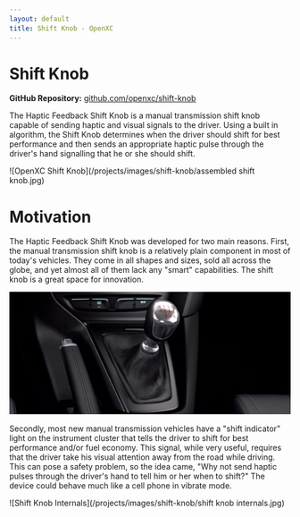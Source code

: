 ```yaml
---
layout: default
title: Shift Knob - OpenXC
---
```


<div class="page-header">
    <h1>Shift Knob</h1>
</div>

**GitHub Repository:** [github.com/openxc/shift-knob][github]

The Haptic Feedback Shift Knob is a manual transmission shift knob capable of 
sending haptic and visual signals to the driver. Using a built in algorithm, the 
Shift Knob determines when the driver should shift for best performance and then sends
an appropriate haptic pulse through the driver's hand signalling that he or she should shift.

![OpenXC Shift Knob](/projects/images/shift-knob/assembled shift knob.jpg)

<div class="page-header">
    <h1>Motivation</h1>
</div>

The Haptic Feedback Shift Knob was developed for two main reasons. First, the manual 
transmission shift knob is a relatively plain component in most of today's vehicles.
They come in all shapes and sizes, sold all across the globe, and yet almost all of them 
lack any "smart" capabilities. The shift knob is a great space for innovation.

![Normal Shift Knob](/projects/images/shift-knob/Focus_ST_Leather_gearshift.jpg)

Secondly, most new manual transmission vehicles have a "shift indicator" light on the 
instrument cluster that tells the driver to shift for best performance and/or fuel economy.
This signal, while very useful, requires that the driver take his visual attention away from 
the road while driving. This can pose a safety problem, so the idea came, "Why not send 
haptic pulses through the driver's hand to tell him or her when to shift?" The device 
could behave much like a cell phone in vibrate mode.

![Shift Knob Internals](/projects/images/shift-knob/shift knob internals.jpg)

[README]: https://github.com/openxc/retro-gauge/blob/master/README.mkd
[github]: https://github.com/openxc/shift-knob
